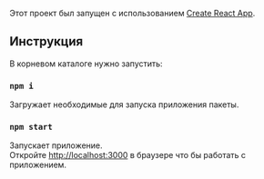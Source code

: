 Этот проект был запущен с использованием [Create React App](https://github.com/facebook/create-react-app).

##  Инструкция

В корневом каталоге нужно запустить:

### `npm i`

Загружает необходимые для запуска приложения пакеты.

### `npm start`

Запускает приложение.<br>
Откройте [http://localhost:3000](http://localhost:3000) в браузере что бы работать с приложением.
